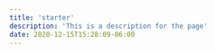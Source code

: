 ```yaml
---
title: 'starter'
description: 'This is a description for the page'
date: 2020-12-15T15:28:09-06:00
---
```

